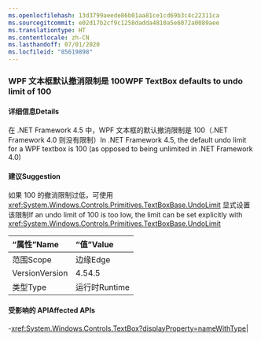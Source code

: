 ```yaml
---
ms.openlocfilehash: 13d3799aeede86b01aa81ce1cd69b3c4c22311ca
ms.sourcegitcommit: e02d17b2cf9c1258dadda4810a5e6072a0089aee
ms.translationtype: HT
ms.contentlocale: zh-CN
ms.lasthandoff: 07/01/2020
ms.locfileid: "85619898"
---
```

### <a name="wpf-textbox-defaults-to-undo-limit-of-100"></a><span data-ttu-id="89ebb-101">WPF 文本框默认撤消限制是 100</span><span class="sxs-lookup"><span data-stu-id="89ebb-101">WPF TextBox defaults to undo limit of 100</span></span>

#### <a name="details"></a><span data-ttu-id="89ebb-102">详细信息</span><span class="sxs-lookup"><span data-stu-id="89ebb-102">Details</span></span>

<span data-ttu-id="89ebb-103">在 .NET Framework 4.5 中，WPF 文本框的默认撤消限制是 100（.NET Framework 4.0 则没有限制）</span><span class="sxs-lookup"><span data-stu-id="89ebb-103">In .NET Framework 4.5, the default undo limit for a WPF textbox is 100 (as opposed to being unlimited in .NET Framework 4.0)</span></span>

#### <a name="suggestion"></a><span data-ttu-id="89ebb-104">建议</span><span class="sxs-lookup"><span data-stu-id="89ebb-104">Suggestion</span></span>

<span data-ttu-id="89ebb-105">如果 100 的撤消限制过低，可使用 <xref:System.Windows.Controls.Primitives.TextBoxBase.UndoLimit> 显式设置该限制</span><span class="sxs-lookup"><span data-stu-id="89ebb-105">If an undo limit of 100 is too low, the limit can be set explicitly with <xref:System.Windows.Controls.Primitives.TextBoxBase.UndoLimit></span></span>

| <span data-ttu-id="89ebb-106">“属性”</span><span class="sxs-lookup"><span data-stu-id="89ebb-106">Name</span></span>    | <span data-ttu-id="89ebb-107">“值”</span><span class="sxs-lookup"><span data-stu-id="89ebb-107">Value</span></span>       |
|:--------|:------------|
| <span data-ttu-id="89ebb-108">范围</span><span class="sxs-lookup"><span data-stu-id="89ebb-108">Scope</span></span>   |<span data-ttu-id="89ebb-109">边缘</span><span class="sxs-lookup"><span data-stu-id="89ebb-109">Edge</span></span>|
|<span data-ttu-id="89ebb-110">Version</span><span class="sxs-lookup"><span data-stu-id="89ebb-110">Version</span></span>|<span data-ttu-id="89ebb-111">4.5</span><span class="sxs-lookup"><span data-stu-id="89ebb-111">4.5</span></span>|
|<span data-ttu-id="89ebb-112">类型</span><span class="sxs-lookup"><span data-stu-id="89ebb-112">Type</span></span>|<span data-ttu-id="89ebb-113">运行时</span><span class="sxs-lookup"><span data-stu-id="89ebb-113">Runtime</span></span>

#### <a name="affected-apis"></a><span data-ttu-id="89ebb-114">受影响的 API</span><span class="sxs-lookup"><span data-stu-id="89ebb-114">Affected APIs</span></span>

-<xref:System.Windows.Controls.TextBox?displayProperty=nameWithType></li></ul>|
